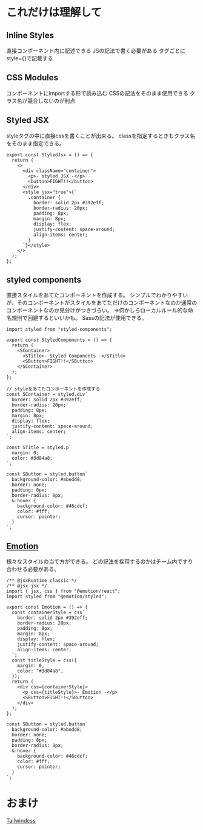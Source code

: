 # これだけは理解して
## Inline Styles
直接コンポーネント内に記述できる
JSの記法で書く必要がある
タグごとにstyle={}で記載する

## CSS Modules
コンポーネントにimportする形で読み込む
CSSの記法をそのまま使用できる
クラス名が競合しないのが利点

## Styled JSX
styleタグの中に直接cssを書くことが出来る。
classを指定するときもクラス名をそのまま指定できる。

```
export const StyledJsx = () => {
  return (
    <>
      <div className="container">
        <p>- styled JSX -</p>
        <button>FIGHT!!</button>
      </div>
      <style jsx="true">{`
        .container {
          border: solid 2px #392eff;
          border-radius: 20px;
          padding: 8px;
          margin: 8px;
          display: flex;
          justify-content: space-around;
          align-items: center;
        }
      `}</style>
    </>
  );
};

```

## styled components
直接スタイルをあてたコンポーネントを作成する。
シンプルでわかりやすいが、そのコンポーネントがスタイルをあてただけのコンポーネントなのか通常のコンポーネントなのか見分けがつきづらい。
⇒何かしらローカルルール的な命名規則で回避するといいかも。
Sassの記法が使用できる。

```
import styled from "styled-components";

export const StyledComponents = () => {
  return (
    <SContainer>
      <STitle>- Styled Components -</STitle>
      <SButton>FIGHT!!</SButton>
    </SContainer>
  );
};

// styleをあてたコンポーネントを作成する
const SContainer = styled.div`
  border: solid 2px #392eff;
  border-radius: 20px;
  padding: 8px;
  margin: 8px;
  display: flex;
  justify-content: space-around;
  align-items: center;
`;

const STitle = styled.p`
  margin: 0;
  color: #3d84a8;
`;

const SButton = styled.button`
  background-color: #abedd8;
  border: none;
  padding: 8px;
  border-radius: 8px;
  &:hover {
    background-color: #46cdcf;
    color: #fff;
    cursor: pointer;
  }
`;

```

## [Emotion](https://emotion.sh/docs/introduction)
様々なスタイルの当て方ができる。
どの記法を採用するのかはチーム内ですり合わせる必要がある。

```
/** @jsxRuntime classic */
/** @jsx jsx */
import { jsx, css } from "@emotion/react";
import styled from "@emotion/styled";

export const Emotion = () => {
  const containerStyle = css`
    border: solid 2px #392eff;
    border-radius: 20px;
    padding: 8px;
    margin: 8px;
    display: flex;
    justify-content: space-around;
    align-items: center;
  `;
  const titleStyle = css({
    margin: 0,
    color: "#3d84a8",
  });
  return (
    <div css={containerStyle}>
      <p css={titleStyle}>- Emotion -</p>
      <SButton>FIGHT!!</SButton>
    </div>
  );
};

const SButton = styled.button`
  background-color: #abedd8;
  border: none;
  padding: 8px;
  border-radius: 8px;
  &:hover {
    background-color: #46cdcf;
    color: #fff;
    cursor: pointer;
  }
`;

```

# おまけ
[Tailwindcss](https://tailwindcss.com/)

